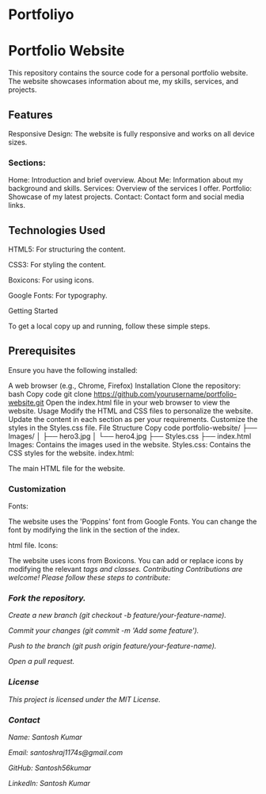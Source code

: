 # Portfoliyo


<h1>Portfolio Website</h1>
This repository contains the source code for a personal portfolio website. The website showcases information about me, my skills, services, and projects.

<h2> Features</h2>
Responsive Design: The website is fully responsive and works on all device sizes.
<h3>Sections:</h3>
Home: Introduction and brief overview.
About Me: Information about my background and skills.
Services: Overview of the services I offer.
Portfolio: Showcase of my latest projects.
Contact: Contact form and social media links.
<h2>Technologies Used</h2>
<p>HTML5: For structuring the content.</p>
<p>CSS3: For styling the content.</p>
<p>Boxicons: For using icons.</p>
<p>Google Fonts: For typography.</p>
<p>Getting Started</p>
To get a local copy up and running, follow these simple steps.

<h2>Prerequisites</h2>

Ensure you have the following installed:

A web browser (e.g., Chrome, Firefox)
Installation
Clone the repository:
bash
Copy code
git clone https://github.com/yourusername/portfolio-website.git
Open the index.html file in your web browser to view the website.
Usage
Modify the HTML and CSS files to personalize the website.
Update the content in each section as per your requirements.
Customize the styles in the Styles.css file.
File Structure
Copy code
portfolio-website/
├── Images/
│   ├── hero3.jpg
│   └── hero4.jpg
├── Styles.css
├── index.html
Images: Contains the images used in the website.
Styles.css: Contains the CSS styles for the website.
index.html: 
<p>The main HTML file for the website.
<h3>Customization</h3>
Fonts:
<p>The website uses the 'Poppins' font from Google Fonts. You can change the font by modifying the link in the <head> section of the index.
<p>html file.
Icons: 
<p>The website uses icons from Boxicons. You can add or replace icons by modifying the relevant <i> tags and classes.
Contributing
Contributions are welcome! Please follow these steps to contribute:

<h3>Fork the repository.</h3>
<p>Create a new branch (git checkout -b feature/your-feature-name).</p>
<p>Commit your changes (git commit -m 'Add some feature').
<p>Push to the branch (git push origin feature/your-feature-name).
<p>Open a pull request.
<h3>License</h3>
This project is licensed under the MIT License.

<h3>Contact</h3>
<p>Name: Santosh Kumar</p>
<p>Email: santoshraj1174s@gmail.com</p>
<p>GitHub: Santosh56kumar</p>
<p>LinkedIn: Santosh Kumar</p>
